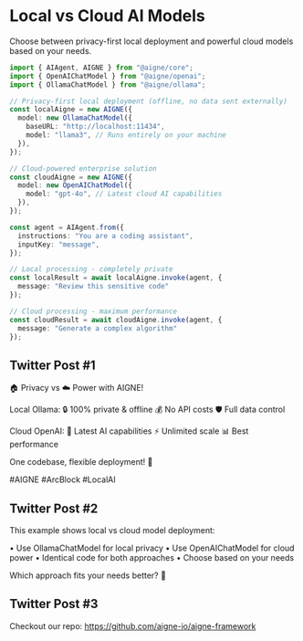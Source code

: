 # Local vs Cloud AI Models

Choose between privacy-first local deployment and powerful cloud models based on your needs.

```typescript
import { AIAgent, AIGNE } from "@aigne/core";
import { OpenAIChatModel } from "@aigne/openai";
import { OllamaChatModel } from "@aigne/ollama";

// Privacy-first local deployment (offline, no data sent externally)
const localAigne = new AIGNE({
  model: new OllamaChatModel({
    baseURL: "http://localhost:11434",
    model: "llama3", // Runs entirely on your machine
  }),
});

// Cloud-powered enterprise solution
const cloudAigne = new AIGNE({
  model: new OpenAIChatModel({
    model: "gpt-4o", // Latest cloud AI capabilities
  }),
});

const agent = AIAgent.from({
  instructions: "You are a coding assistant",
  inputKey: "message",
});

// Local processing - completely private
const localResult = await localAigne.invoke(agent, {
  message: "Review this sensitive code"
});

// Cloud processing - maximum performance
const cloudResult = await cloudAigne.invoke(agent, {
  message: "Generate a complex algorithm"
});
```

## Twitter Post #1

🏠 Privacy vs ☁️ Power with AIGNE!

Local Ollama:
🔒 100% private & offline
💰 No API costs
🛡️ Full data control

Cloud OpenAI:
🚀 Latest AI capabilities
⚡ Unlimited scale
📊 Best performance

One codebase, flexible deployment! 🚀

#AIGNE #ArcBlock #LocalAI

## Twitter Post #2

This example shows local vs cloud model deployment:

• Use OllamaChatModel for local privacy
• Use OpenAIChatModel for cloud power
• Identical code for both approaches
• Choose based on your needs

Which approach fits your needs better? 🤔

## Twitter Post #3

Checkout our repo: https://github.com/aigne-io/aigne-framework
